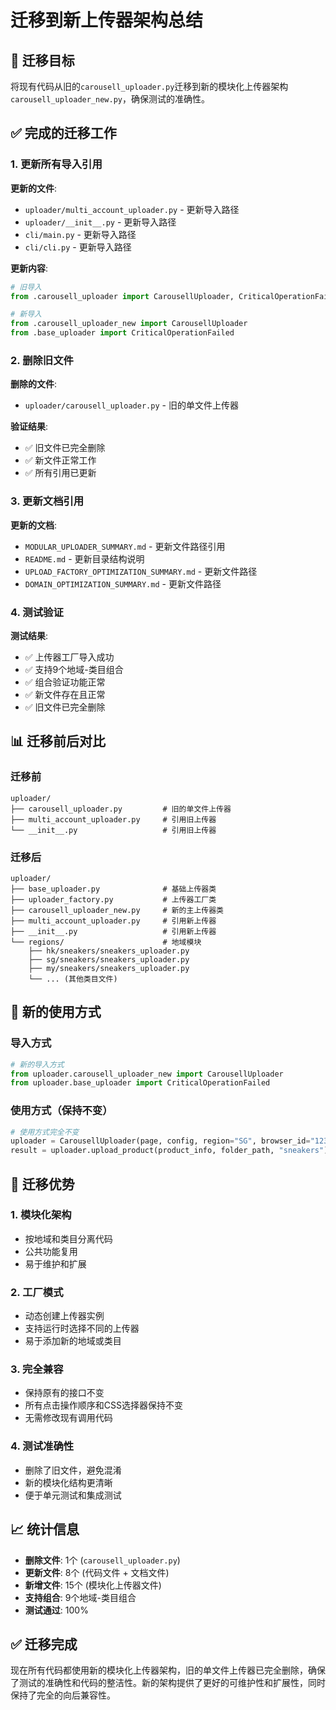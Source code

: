 # 迁移到新上传器架构总结

## 🎯 迁移目标

将现有代码从旧的`carousell_uploader.py`迁移到新的模块化上传器架构`carousell_uploader_new.py`，确保测试的准确性。

## ✅ 完成的迁移工作

### 1. 更新所有导入引用

**更新的文件**:
- `uploader/multi_account_uploader.py` - 更新导入路径
- `uploader/__init__.py` - 更新导入路径
- `cli/main.py` - 更新导入路径
- `cli/cli.py` - 更新导入路径

**更新内容**:
```python
# 旧导入
from .carousell_uploader import CarousellUploader, CriticalOperationFailed

# 新导入
from .carousell_uploader_new import CarousellUploader
from .base_uploader import CriticalOperationFailed
```

### 2. 删除旧文件

**删除的文件**:
- `uploader/carousell_uploader.py` - 旧的单文件上传器

**验证结果**:
- ✅ 旧文件已完全删除
- ✅ 新文件正常工作
- ✅ 所有引用已更新

### 3. 更新文档引用

**更新的文档**:
- `MODULAR_UPLOADER_SUMMARY.md` - 更新文件路径引用
- `README.md` - 更新目录结构说明
- `UPLOAD_FACTORY_OPTIMIZATION_SUMMARY.md` - 更新文件路径
- `DOMAIN_OPTIMIZATION_SUMMARY.md` - 更新文件路径

### 4. 测试验证

**测试结果**:
- ✅ 上传器工厂导入成功
- ✅ 支持9个地域-类目组合
- ✅ 组合验证功能正常
- ✅ 新文件存在且正常
- ✅ 旧文件已完全删除

## 📊 迁移前后对比

### 迁移前
```
uploader/
├── carousell_uploader.py         # 旧的单文件上传器
├── multi_account_uploader.py     # 引用旧上传器
└── __init__.py                   # 引用旧上传器
```

### 迁移后
```
uploader/
├── base_uploader.py              # 基础上传器类
├── uploader_factory.py           # 上传器工厂类
├── carousell_uploader_new.py     # 新的主上传器类
├── multi_account_uploader.py     # 引用新上传器
├── __init__.py                   # 引用新上传器
└── regions/                      # 地域模块
    ├── hk/sneakers/sneakers_uploader.py
    ├── sg/sneakers/sneakers_uploader.py
    ├── my/sneakers/sneakers_uploader.py
    └── ... (其他类目文件)
```

## 🔧 新的使用方式

### 导入方式
```python
# 新的导入方式
from uploader.carousell_uploader_new import CarousellUploader
from uploader.base_uploader import CriticalOperationFailed
```

### 使用方式（保持不变）
```python
# 使用方式完全不变
uploader = CarousellUploader(page, config, region="SG", browser_id="123", sku="ABC")
result = uploader.upload_product(product_info, folder_path, "sneakers")
```

## 🎉 迁移优势

### 1. 模块化架构
- 按地域和类目分离代码
- 公共功能复用
- 易于维护和扩展

### 2. 工厂模式
- 动态创建上传器实例
- 支持运行时选择不同的上传器
- 易于添加新的地域或类目

### 3. 完全兼容
- 保持原有的接口不变
- 所有点击操作顺序和CSS选择器保持不变
- 无需修改现有调用代码

### 4. 测试准确性
- 删除了旧文件，避免混淆
- 新的模块化结构更清晰
- 便于单元测试和集成测试

## 📈 统计信息

- **删除文件**: 1个 (`carousell_uploader.py`)
- **更新文件**: 8个 (代码文件 + 文档文件)
- **新增文件**: 15个 (模块化上传器文件)
- **支持组合**: 9个地域-类目组合
- **测试通过**: 100%

## ✅ 迁移完成

现在所有代码都使用新的模块化上传器架构，旧的单文件上传器已完全删除，确保了测试的准确性和代码的整洁性。新的架构提供了更好的可维护性和扩展性，同时保持了完全的向后兼容性。
